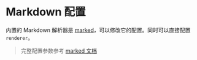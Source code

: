 # Markdown 配置

内置的 Markdown 解析器是 [marked](https://github.com/markedjs/marked)，可以修改它的配置。同时可以直接配置 `renderer`。 

>  完整配置参数参考 [marked 文档](https://github.com/markedjs/marked#options-1) 